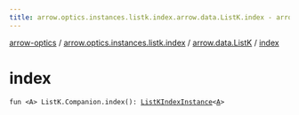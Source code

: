 ```yaml
---
title: arrow.optics.instances.listk.index.arrow.data.ListK.index - arrow-optics
---
```


[arrow-optics](../../index.html) / [arrow.optics.instances.listk.index](../index.html) / [arrow.data.ListK](index.html) / [index](./--index--.html)

# index

`fun <A> ListK.Companion.index(): `[`ListKIndexInstance`](../../arrow.optics.instances/-list-k-index-instance/index.html)`<`[`A`](--index--.html#A)`>`
